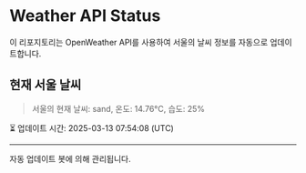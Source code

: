 
# Weather API Status

이 리포지토리는 OpenWeather API를 사용하여 서울의 날씨 정보를 자동으로 업데이트합니다.

## 현재 서울 날씨
> 서울의 현재 날씨: sand, 온도: 14.76°C, 습도: 25%

⏳ 업데이트 시간: 2025-03-13 07:54:08 (UTC)

---
자동 업데이트 봇에 의해 관리됩니다.
